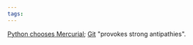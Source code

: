 ```yaml
---
tags: 
---
```


[Python chooses Mercurial](http://mail.python.org/pipermail/python-dev/2009-March/087931.html); [Git](/wiki/Git) "provokes strong antipathies".
